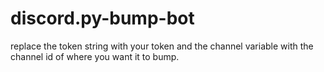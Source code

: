 # discord.py-bump-bot
replace the token string with your token and the channel variable with the channel id of where you want it to bump.
